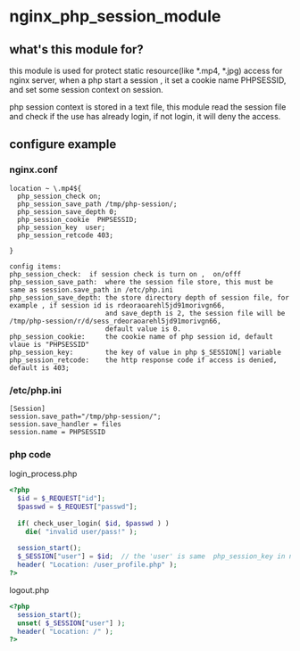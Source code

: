 # nginx_php_session_module

## what's this module for?

this module is used for protect static resource(like *.mp4, *.jpg) access for nginx server, 
when a php start a session , it set a cookie name PHPSESSID, and set some session context on session.


php session context is stored in a text file, this module read the session file and check if the use has
already login, if not login, it will deny the access.

## configure example

### nginx.conf
```
location ~ \.mp4${
  php_session_check on;
  php_session_save_path /tmp/php-session/;
  php_session_save_depth 0;
  php_session_cookie  PHPSESSID;
  php_session_key  user;
  php_session_retcode 403;

}

config items:
php_session_check:  if session check is turn on ,  on/offf
php_session_save_path:  where the session file store, this must be same as session.save_path in /etc/php.ini
php_session_save_depth: the store directory depth of session file, for example , if session id is rdeoraoarehl5jd91morivgn66,
                        and save_depth is 2, the session file will be /tmp/php-session/r/d/sess_rdeoraoarehl5jd91morivgn66,
                        default value is 0.
php_session_cookie:     the cookie name of php session id, default vlaue is "PHPSESSID"
php_session_key:        the key of value in php $_SESSION[] variable
php_session_retcode:    the http response code if access is denied, default is 403;
```
### /etc/php.ini
```
[Session]
session.save_path="/tmp/php-session/";
session.save_handler = files
session.name = PHPSESSID
```

### php code
login_process.php
```php
<?php
  $id = $_REQUEST["id"];
  $passwd = $_REQUEST["passwd"];
  
  if( check_user_login( $id, $passwd ) )
    die( "invalid user/pass!" );
  
  session_start();
  $_SESSION["user"] = $id;  // the 'user' is same  php_session_key in nginx.conf
  header( "Location: /user_profile.php" );
?>
```

logout.php
```php
<?php
  session_start();
  unset( $_SESSION["user"] );
  header( "Location: /" );
?>
```
